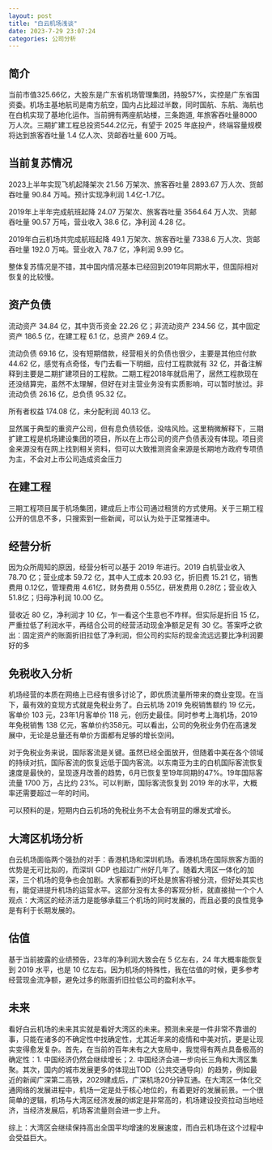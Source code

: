```yaml
---
layout: post
title: "白云机场浅谈"
date: 2023-7-29 23:07:24
categories: 公司分析
---
```


## 简介
当前市值325.66亿，大股东是广东省机场管理集团，持股57%，实控是广东省国资委。机场主基地航司是南方航空，国内占比超过半数，同时国航、东航、海航也在白机实现了基地化运作。当前拥有两座航站楼，三条跑道, 年旅客吞吐量8000万人次。三期扩建工程总投资544.2亿元，有望于 2025 年底投产，终端容量规模将达到旅客吞吐量 1.4 亿人次、货邮吞吐量 600 万吨。

## 当前复苏情况
2023上半年实现飞机起降架次 21.56 万架次、旅客吞吐量 2893.67 万人次、货邮吞吐量 90.84 万吨。预计实现净利润 1.4亿-1.7亿。

2019年上半年完成航班起降 24.07 万架次、旅客吞吐量 3564.64 万人次、货邮吞吐量 90.57 万吨，营业收入 38.6 亿，净利润 4.28 亿。

2019年白云机场共完成航班起降 49.1 万架次、旅客吞吐量 7338.6 万人次、货邮吞吐量 192.0 万吨。营业收入 78.7 亿，净利润 9.99 亿。

整体复苏情况是不错，其中国内情况基本已经回到2019年同期水平，但国际相对恢复的比较慢。

## 资产负债
流动资产 34.84 亿，其中货币资金 22.26 亿；非流动资产 234.56 亿，其中固定资产 186.5 亿，在建工程 6.1 亿，总资产 269.4 亿。

流动负债 69.16 亿，没有短期借款，经营相关的负债也很少，主要是其他应付款 44.62 亿，感觉有点奇怪，专门去看一下明细，应付工程款就有 32 亿，并备注解释到主要是二期扩建项目的工程款。二期工程2018年就启用了，居然工程款现在还没结算完，虽然不太理解，但好在对主营业务没有实质影响，可以暂时放过。非流动负债 26.16 亿，总负债 95.32 亿。

所有者权益 174.08 亿，未分配利润 40.13 亿。

显然属于典型的重资产公司，但有息负债较低，没啥风险。这里稍微解释下，三期扩建工程是机场建设集团的项目，所以在上市公司的资产负债表没有体现。项目资金来源没有在网上找到相关资料，但可以大致推测资金来源是长期地方政府专项债为主，不会对上市公司造成资金压力

## 在建工程
三期工程项目属于机场集团，建成后上市公司通过租赁的方式使用。关于三期工程公开的信息不多，只搜索到一些新闻，可以认为处于正常推进中。

## 经营分析
因为众所周知的原因，经营分析可以基于 2019 年进行。2019 白机营业收入 78.70 亿；营业成本 59.72 亿，其中人工成本 20.93 亿，折旧费 15.21 亿，销售费用 0.12亿，管理费用 4.61亿，财务费用 0.55亿，研发费用 0.28亿；营业收入 51.8亿；归母净利润 10.00 亿。

营收近 80 亿，净利润才 10 亿，乍一看这个生意也不咋样。但实际是折旧 15 亿，严重拉低了利润水平，再结合公司的经营活动现金净额足足有 30 亿。答案呼之欲出：固定资产的账面折旧拉低了净利润，但公司的实际的现金流远远要比净利润要好的多

## 免税收入分析
机场经营的本质在网络上已经有很多讨论了，即优质流量所带来的商业变现。在当下，最有效的变现方式就是免税业务了。白云机场 2019 免税销售额约 19 亿元，客单价 103 元，23年1月客单价 118 元，创历史最佳。同时参考上海机场，2019 年免税销售 138 亿元，客单价约358元。可以看出，公司的免税业务仍在高速发展中，无论是总量还有单价方面都有足够的增长空间。

对于免税业务来说，国际客流是关键。虽然已经全面放开，但随着中美在各个领域的持续对抗，国际客流的恢复远低于国内客流。以东南亚为主的白机国际客流恢复速度是最快的，呈现逐月改善的趋势，6月已恢复至19年同期的47%。19年国际客流量 1700 万，占比约 23%。可以判断，国际客流恢复到 2019 年的水平，大概率还需要超过一年的时间。

可以预料的是，短期内白云机场的免税业务不太会有明显的爆发式增长。

## 大湾区机场分析
白云机场面临两个强劲的对手：香港机场和深圳机场。香港机场在国际旅客方面的优势是无可比拟的，而深圳 GDP 也超过广州好几年了。随着大湾区一体化的加深，三个机场的竞争也会加剧。大家都看到的坏处是旅客将被分流，但好处其实也有，能促进提升机场的运营水平。这部分没有太多的客观分析，就直接抛一个个人观点：大湾区的经济活力是能够承载三个机场的同时发展的，而且必要的良性竞争是有利于长期发展的。

## 估值
基于当前披露的业绩预告，23年的净利润大致会在 5 亿左右，24 年大概率能恢复到 2019 水平，也是 10 亿左右。因为机场的特殊性，我在估值的时候，更多参考经营现金流净额，避免过多的账面折旧拉低公司的盈利水平。


## 未来
看好白云机场的未来其实就是看好大湾区的未来。预测未来是一件非常不靠谱的事，只能在诸多的不确定性中找确定性，尤其近年来的疫情和中美对抗，更是让现实变得愈发复杂。首先，在当前的百年未有之大变局中，我觉得有两点具备极高的确定性：1. 中国经济仍然会继续增长；2. 中国经济会进一步向长三角和大湾区集聚。其次，国内的城市发展更多的体现出TOD（公共交通导向）的趋势，例如最近的新闻广深第二高铁，2029建成后，广深机场20分钟互通。在大湾区一体化交通网络的发展进程中，机场一定是处于核心地位的，有着更好的发展前景。一个很简单的逻辑，机场与大湾区经济发展的绑定是非常高的，机场建设投资拉动当地经济，当经济发展后，机场客流量则会进一步上升。

综上：大湾区会继续保持高出全国平均增速的发展速度，而白云机场在这个过程中会受益巨大。
